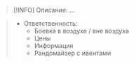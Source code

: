> [!INFO] Описание:
> ...

> - Ответственность:
> 	- Боевка в воздухе / вне воздуха
> 	- Цены
> 	- Информация
> 	- Рандомайзер с ивентами

